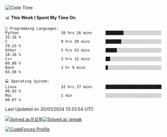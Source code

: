 
<!--START_SECTION:waka-->
![Code Time](http://img.shields.io/badge/Code%20Time-3%2C190%20hrs%209%20mins-blue)

📊 **This Week I Spent My Time On** 

```text
💬 Programming Languages: 
Python                   10 hrs 26 mins      ████████░░░░░░░░░░░░░░░░░   32.16 % 
C                        9 hrs 29 mins       ███████░░░░░░░░░░░░░░░░░░   29.23 % 
Other                    5 hrs 53 mins       █████░░░░░░░░░░░░░░░░░░░░   18.16 % 
C++                      3 hrs 12 mins       ██░░░░░░░░░░░░░░░░░░░░░░░   09.88 % 
Bash                     1 hr 9 mins         █░░░░░░░░░░░░░░░░░░░░░░░░   03.58 % 

💻 Operating System: 
Linux                    32 hrs 27 mins      █████████████████████████   99.93 % 
Mac                      1 min               ░░░░░░░░░░░░░░░░░░░░░░░░░   00.07 % 
```


 Last Updated on 20/01/2024 13:33:54 UTC
<!--END_SECTION:waka-->


[![Solved.ac프로필](http://mazassumnida.wtf/api/generate_badge?boj=hckim96)](https://solved.ac/hckim96)[![Solved.ac streak](http://mazandi.herokuapp.com/api?handle=hckim96&theme=dark)](https://solved.ac/hckim96)


[![CodeForces Profile](https://cf.leed.at?id=hckim96)](https://codeforces.com/profile/hckim96)

